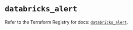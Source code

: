 # `databricks_alert`

Refer to the Terraform Registry for docs: [`databricks_alert`](https://registry.terraform.io/providers/databricks/databricks/1.89.0/docs/resources/alert).
